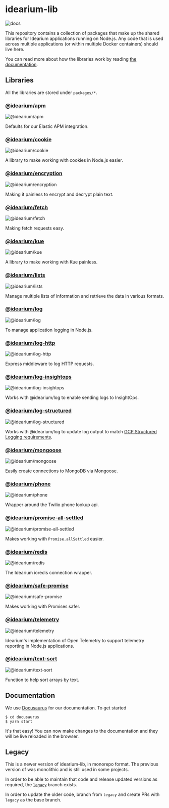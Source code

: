 # idearium-lib

![docs](https://github.com/idearium/idearium-lib/workflows/docs/badge.svg)

This repository contains a collection of packages that make up the shared libraries for Idearium applications running on Node.js. Any code that is used across multiple applications (or within multiple Docker containers) should live here.

You can read more about how the libraries work by reading [the documentation](https://idearium.github.io/idearium-lib).

## Libraries

All the libraries are stored under `packages/*`.

### [@idearium/apm](https://idearium.github.io/idearium-lib/docs/apm)

![@idearium/apm](https://github.com/idearium/idearium-lib/workflows/@idearium/apm/badge.svg)

Defaults for our Elastic APM integration.

### [@idearium/cookie](https://idearium.github.io/idearium-lib/docs/cookie)

![@idearium/cookie](https://github.com/idearium/idearium-lib/workflows/@idearium/cookie/badge.svg)

A library to make working with cookies in Node.js easier.

### [@idearium/encryption](https://idearium.github.io/idearium-lib/docs/encryption)

![@idearium/encryption](https://github.com/idearium/idearium-lib/workflows/@idearium/encryption/badge.svg)

Making it painless to encrypt and decrypt plain text.

### [@idearium/fetch](https://idearium.github.io/idearium-lib/docs/fetch)

![@idearium/fetch](https://github.com/idearium/idearium-lib/workflows/@idearium/fetch/badge.svg)

Making fetch requests easy.

### [@idearium/kue](https://idearium.github.io/idearium-lib/docs/kue)

![@idearium/kue](https://github.com/idearium/idearium-lib/workflows/@idearium/kue/badge.svg)

A library to make working with Kue painless.

### [@idearium/lists](https://idearium.github.io/idearium-lib/docs/lists)

![@idearium/lists](https://github.com/idearium/idearium-lib/workflows/@idearium/lists/badge.svg)

Manage multiple lists of information and retrieve the data in various formats.

### [@idearium/log](https://idearium.github.io/idearium-lib/docs/log)

![@idearium/log](https://github.com/idearium/idearium-lib/workflows/@idearium/log/badge.svg)

To manage application logging in Node.js.

### [@idearium/log-http](https://idearium.github.io/idearium-lib/docs/log-http)

![@idearium/log-http](https://github.com/idearium/idearium-lib/workflows/@idearium/log-http/badge.svg)

Express middleware to log HTTP requests.

### [@idearium/log-insightops](https://idearium.github.io/idearium-lib/docs/log-insightops)

![@idearium/log-insightops](https://github.com/idearium/idearium-lib/workflows/@idearium/log-insightops/badge.svg)

Works with @idearium/log to enable sending logs to InsightOps.

### [@idearium/log-structured](https://idearium.github.io/idearium-lib/docs/log-structured)

![@idearium/log-structured](https://github.com/idearium/idearium-lib/workflows/@idearium/log-structured/badge.svg)

Works with @idearium/log to update log output to match [GCP Structured Logging requirements](https://cloud.google.com/logging/docs/structured-logging).

### [@idearium/mongoose](https://idearium.github.io/idearium-lib/docs/mongoose)

![@idearium/mongoose](https://github.com/idearium/idearium-lib/workflows/@idearium/mongoose/badge.svg)

Easily create connections to MongoDB via Mongoose.

### [@idearium/phone](https://idearium.github.io/idearium-lib/docs/phone)

![@idearium/phone](https://github.com/idearium/idearium-lib/workflows/@idearium/phone/badge.svg)

Wrapper around the Twilio phone lookup api.

### [@idearium/promise-all-settled](https://idearium.github.io/idearium-lib/docs/promise-all-settled)

![@idearium/promise-all-settled](https://github.com/idearium/idearium-lib/workflows/@idearium/promise-all-settled/badge.svg)

Makes working with `Promise.allSettled` easier.

### [@idearium/redis](https://idearium.github.io/idearium-lib/docs/redis)

![@idearium/redis](https://github.com/idearium/idearium-lib/workflows/@idearium/redis/badge.svg)

The Idearium ioredis connection wrapper.

### [@idearium/safe-promise](https://idearium.github.io/idearium-lib/docs/safe-promise)

![@idearium/safe-promise](https://github.com/idearium/idearium-lib/workflows/@idearium/safe-promise/badge.svg)

Makes working with Promises safer.

### [@idearium/telemetry](https://idearium.github.io/idearium-lib/docs/telemetry)

![@idearium/telemetry](https://github.com/idearium/idearium-lib/workflows/@idearium/telemetry/badge.svg)

Idearium's implementation of Open Telemetry to support telemetry reporting in Node.js applications.

### [@idearium/text-sort](https://idearium.github.io/idearium-lib/docs/text-sort)

![@idearium/text-sort](https://github.com/idearium/idearium-lib/workflows/@idearium/text-sort/badge.svg)

Function to help sort arrays by text.

## Documentation

We use [Docusaurus](https://docusaurus.io/en/) for our documentation. To get started

```shell
$ cd docusaurus
$ yarn start
```

It's that easy! You can now make changes to the documentation and they will be live reloaded in the browser.

## Legacy

This is a newer version of idearium-lib, in monorepo format. The previous version of was monolithic and is still used in some projects.

In order to be able to maintain that code and release updated versions as required, the [`legacy`](https://github.com/idearium/idearium-lib/tree/legacy) branch exists.

In order to update the older code, branch from `legacy` and create PRs with `legacy` as the base branch.
